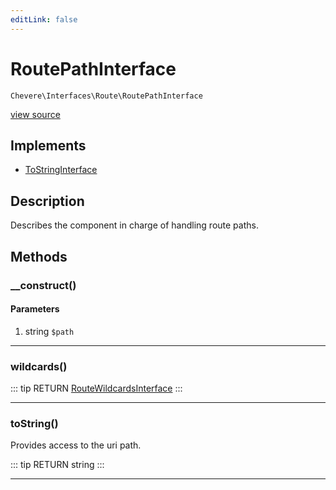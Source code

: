 ```yaml
---
editLink: false
---
```


# RoutePathInterface

`Chevere\Interfaces\Route\RoutePathInterface`

[view source](https://github.com/chevere/chevere/blob/master/interfaces/Route/RoutePathInterface.php)

## Implements

- [ToStringInterface](../To/ToStringInterface.md)

## Description

Describes the component in charge of handling route paths.

## Methods

### __construct()

#### Parameters

1. string `$path`

---

### wildcards()

::: tip RETURN
[RouteWildcardsInterface](./RouteWildcardsInterface.md)
:::

---

### toString()

Provides access to the uri path.

::: tip RETURN
string
:::

---
